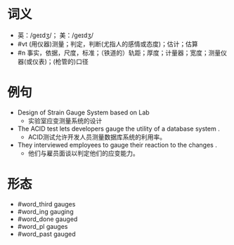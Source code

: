 # 词义
- 英：/ɡeɪdʒ/； 美：/ɡeɪdʒ/
- #vt (用仪器)测量；判定，判断(尤指人的感情或态度)；估计；估算
- #n 事实，依据，尺度，标准；（铁道的）轨距；厚度；计量器；宽度；测量仪器(或仪表)；(枪管的)口径
# 例句
- Design of Strain Gauge System based on Lab
	- 实验室应变测量系统的设计
- The ACID test lets developers gauge the utility of a database system .
	- ACID测试允许开发人员测量数据库系统的利用率。
- They interviewed employees to gauge their reaction to the changes .
	- 他们与雇员面谈以判定他们的应变能力。
# 形态
- #word_third gauges
- #word_ing gauging
- #word_done gauged
- #word_pl gauges
- #word_past gauged
